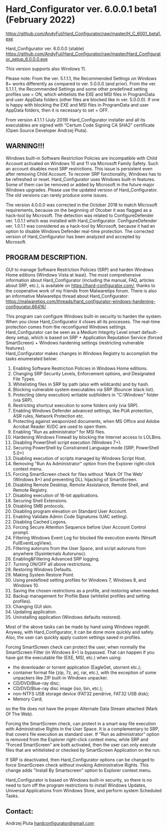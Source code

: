 # Hard_Configurator ver. 6.0.0.1 beta1 (February 2022)
https://github.com/AndyFul/Hard_Configurator/raw/master/H_C_6001_beta1.exe

Hard_Configurator ver. 6.0.0.0 (stable)
https://github.com/AndyFul/Hard_Configurator/raw/master/Hard_Configurator_setup_6.0.0.0.exe

This version supports also Windows 11.

Please note: From the ver. 5.1.1.1, the Recommended Settings on Windows 8+ works differently as compared to ver. 5.0.0.0 (and prior).
From the ver. 5.1.1.1, the Recommended Settings and some other predefined setting profiles use <More SRP... ><Update Mode> = ON, which whitelists
the EXE and MSI files in ProgramData and user AppData folders (other files are blocked like in ver. 5.0.0.0). If one is happy with blocking the EXE and MSI files in ProgramData and user AppData folders, then it is necessary to set <More SRP... ><Update Mode> = OFF.

From version 4.1.1.1 (July 2019) Hard_Configurator installer and all its executables are signed with "Certum Code Signing CA SHA2" certificate (Open Source Developer Andrzej Pluta).

## WARNING!!!
Windows built-in Software Restriction Policies are incompatible with Child Account activated on Windows 10 and 11 via Microsoft Family Safety.
Such an account disables most SRP restrictions. This issue is persistent even after removing Child Account. To recover SRP functionality, Windows has to be refreshed or reset.
Hard_Configurator uses Windows built-in features. Some of them can be removed or added by Microsoft in the future major Windows upgrades. Please use the updated version of Hard_Configurator. The old versions can rarely produce some issues.

The version 4.0.0.0 was corrected in the October 2018 to match Microsoft requirements, because on the beginning of Otcober
it was flagged as a hack-tool by Microsoft. The detection was related to ConfigureDefender ver. 1.0.1.1 which was installed with
Hard_Configurator. ConfigureDefender ver. 1.0.1.1 was considered as a hack-tool by Microsoft, because it had an option to disable
Windows Defender real-time protection. The corrected version of Hard_Configurator has been analyzed and accepted by Microsoft.


## PROGRAM DESCRIPTION.

GUI to manage Software Restriction Policies (SRP) and harden Windows Home editions (Windows Vista at least).
The most comprehensive information about Hard_Configurator (including the manual, FAQ, articles about SRP, etc.), is available on https://hard-configurator.com/, thanks to the cooperative work of my friends from Malwaretips forum. There is also an informative Malwaretips thread about Hard_Configurator: https://malwaretips.com/threads/hard_configurator-windows-hardening-configurator.66416/
.

This program can configure Windows built-in security to harden the system. When you close Hard_Configurator it closes all its processes. The real-time protection comes from the reconfigured Windows settings.
Hard_Configurator can be seen as a Medium Integrity Level smart default-deny setup, which is based on SRP + Application Reputation Service (forced SmartScreen) + Windows hardening settings (restricting vulnerable features).  
Hard_Configurator makes changes in Windows Registry to accomplish the tasks enumerated below:

1. Enabling Software Restriction Policies in Windows Home editions.
2. Changing SRP Security Levels, Enforcement options, and Designated File Types.
3. Whitelisting files in SRP by path (also with wildcards) and by hash.
4. Blocking vulnerable system executables via SRP (Bouncer black list).
5. Protecting (deny execution) writable subfolders in "C:\Windows" folder (via SRP).
6. Restricting shortcut execution to some folders only (via SRP).
7. Enabling Windows Defender advanced settings, like PUA protection, ASR rules, Network Protection etc. 
8. Protecting against weaponized documents, when MS Office and Adobe Acrobat Reader XI/DC are used to open them.
9. Enabling "Run as administrator" for MSI files.
10. Hardening Windows Firewall by blocking the Internet access to LOLBins.
11. Disabling PowerShell script execution (Windows 7+).
12. Securing PowerShell by Constrained Language mode (SRP, PowerShell 5.0+)
13. Disabling execution of scripts managed by Windows Script Host.
14. Removing "Run As Administrator" option from the Explorer right-click context menu.
15. Forcing SmartScreen check for files without 'Mark Of The Web' (Windows 8+) and preventing DLL hijacking of SmartScreen.
16. Disabling Remote Desktop, Remote Assistance, Remote Shell, and Remote Registry.
17. Disabling execution of 16-bit applications.
18. Securing Shell Extensions.
19. Disabling SMB protocols.
20. Disabling program elevation on Standard User Account.
21. Enabling Validate Admin Code Signatures (UAC setting).
22. Disabling Cached Logons.
23. Forcing Secure Attention Sequence before User Account Control prompt.
24. Filtering Windows Event Log for blocked file execution events (Nirsoft FullEventLogView).
25. Filtering autoruns from the User Space, and script autoruns from anywhere (Sysinternals Autorunsc).
26. Enabling&Filtering Advanced SRP logging.
27. Turning ON/OFF all above restrictions.
28. Restoring Windows Defaults.
29. Making System Restore Point.
30. Using predefined setting profiles for Windows 7, Windows 8, and Windows 10.
31. Saving the chosen restrictions as a profile, and restoring when needed.
32. Backup management for Profile Base (whitelist profiles and setting profiles).
33. Changing GUI skin.
34. Updating application.
35. Uninstalling application (Windows defaults restored).


Most of the above tasks can be made by hand using Windows regedit. Anyway, with Hard_Configurator, it can be done more quickly and safely. Also, the user can quickly apply custom settings saved in profiles.

Forcing SmartScreen check can protect the user, when normally the SmartScreen Filter (in Windows 8+) is bypassed.
That can happen if you have got the executable file (EXE, MSI, etc.) when using:

* the downloader or torrent application (EagleGet, utorrent etc.);
* container format file (zip, 7z, arj, rar, etc.), with the exception of some unpackers like ZIP built-in Windows unpacker.
* CD/DVD/Blue-ray disc;
* CD/DVD/Blue-ray disc image (iso, bin, etc.);
* non-NTFS USB storage device (FAT32 pendrive, FAT32 USB disk);
* Memory Card;

so the file does not have the proper Alternate Data Stream attached (Mark Of The Web).

Forcing the SmartScreen check, can protect in a smart way file execution with Administrative Rights in the User Space. It is a complementary to SRP, that covers file execution as standard user. If "Run as administrator" option is removed from the Explorer right-click context menu, while SRP and "Forced SmartScreen" are both activated, then the user can only execute files that are whitelisted or checked by SmartScreen Application on the run.

If SRP is deactivated, then Hard_Configurator options can be changed to force SmartScreen check without invoking Administrative Rights. This change adds "Install By Smartscreen" option to Explorer context menu.

Hard_Configurator is based on Windows built-in security, so there is no need to turn off the program restrictions to install Windows Updates, Universal Applications from Windows Store, and perform system Scheduled Tasks.

## Contact: 
Andrzej Pluta
hardconfigurator@gmail.com

